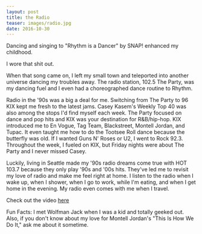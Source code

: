 ```yaml
---
layout: post
title: the Radio
teaser: images/radio.jpg
date: 2016-10-30
---
```


Dancing and singing to "Rhythm is a Dancer" by SNAP! enhanced my childhood.

I wore that shit out.

When that song came on, I left my small town and teleported into another universe dancing my troubles away. The radio station, 102.5 The Party, was my dancing fuel and I even had a choreographed dance routine to Rhythm.

Radio in the '90s was a big a deal for me. Switching from The Party to 96 KIX kept me fresh to the latest jams. Casey Kasem's Weekly Top 40 was also among the stops I'd find myself each week. The Party focused on dance and pop hits and KIX was your destination for R&B/hip-hop. KIX introduced me to En Vogue, Tag Team, Blackstreet, Montell Jordan, and Tupac. It even taught me how to do the Tootsee Roll dance because the butterfly was old. If I wanted Guns N' Roses or U2, I went to Rock 92.3. Throughout the week, I fueled on KIX, but Friday nights were about The Party and I never missed Casey.

Luckily, living in Seattle made my '90s radio dreams come true with HOT 103.7 because they only play '90s and '00s hits. They've led me to revisit my love of radio and make me feel right at home. I listen to the radio when I wake up, when I shower, when I go to work, while I'm eating, and when I get home in the evening. My radio even comes with me when I travel.

Check out the video [here](https://www.youtube.com/watch?v=1XXV8Sg438s)

Fun Facts: I met Wolfman Jack when I was a kid and totally geeked out. Also, if you don't know about my love for Montell Jordan's "This Is How We Do It," ask me about it sometime.
